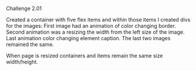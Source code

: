 Challenge 2.01

Created a container with five flex items and within those items I created divs for the images:
First image had an animation of color changing border.
Second animation was a resizing the width from the left size of the image.
Last animation color changing element caption.
The last two images remained the same. 

When page is resized containers and items remain the same size width/height. 
